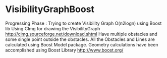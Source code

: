 VisibilityGraphBoost
====================

Progressing Phase : Trying to create Visibility Graph O(n2logn) using Boost lib
                    Using CImg for drawing the VisibilityGraph
                    http://cimg.sourceforge.net/download.shtml
                    Have multiple obstacles and some single point outside the obstacles.
                    All the Obstacles and Lines are calculated using Boost Model package.
                    Geometry calculations have been accomplished using Boost Library
                    http://www.boost.org/
